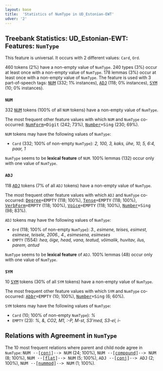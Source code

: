 ```yaml
---
layout: base
title:  'Statistics of NumType in UD_Estonian-EWT'
udver: '2'
---
```


## Treebank Statistics: UD_Estonian-EWT: Features: `NumType`

This feature is universal.
It occurs with 2 different values: `Card`, `Ord`.

460 tokens (2%) have a non-empty value of `NumType`.
240 types (3%) occur at least once with a non-empty value of `NumType`.
178 lemmas (3%) occur at least once with a non-empty value of `NumType`.
The feature is used with 3 part-of-speech tags: <tt><a href="et_ewt-pos-NUM.html">NUM</a></tt> (332; 1% instances), <tt><a href="et_ewt-pos-ADJ.html">ADJ</a></tt> (118; 0% instances), <tt><a href="et_ewt-pos-SYM.html">SYM</a></tt> (10; 0% instances).

### `NUM`

332 <tt><a href="et_ewt-pos-NUM.html">NUM</a></tt> tokens (100% of all `NUM` tokens) have a non-empty value of `NumType`.

The most frequent other feature values with which `NUM` and `NumType` co-occurred: <tt><a href="et_ewt-feat-NumForm.html">NumForm</a></tt><tt>=Digit</tt> (242; 73%), <tt><a href="et_ewt-feat-Number.html">Number</a></tt><tt>=Sing</tt> (230; 69%).

`NUM` tokens may have the following values of `NumType`:

* `Card` (332; 100% of non-empty `NumType`): <em>2, 100, 3, kaks, ühe, 10, 5, 6:4, paar, 1</em>

`NumType` seems to be **lexical feature** of `NUM`. 100% lemmas (132) occur only with one value of `NumType`.

### `ADJ`

118 <tt><a href="et_ewt-pos-ADJ.html">ADJ</a></tt> tokens (7% of all `ADJ` tokens) have a non-empty value of `NumType`.

The most frequent other feature values with which `ADJ` and `NumType` co-occurred: <tt><a href="et_ewt-feat-Degree.html">Degree</a></tt><tt>=EMPTY</tt> (118; 100%), <tt><a href="et_ewt-feat-Tense.html">Tense</a></tt><tt>=EMPTY</tt> (118; 100%), <tt><a href="et_ewt-feat-VerbForm.html">VerbForm</a></tt><tt>=EMPTY</tt> (118; 100%), <tt><a href="et_ewt-feat-Voice.html">Voice</a></tt><tt>=EMPTY</tt> (118; 100%), <tt><a href="et_ewt-feat-Number.html">Number</a></tt><tt>=Sing</tt> (98; 83%).

`ADJ` tokens may have the following values of `NumType`:

* `Ord` (118; 100% of non-empty `NumType`): <em>3., esimene, teises, esimest, esimese, teisele, 2006., 4., esimesena, esimeses</em>
* `EMPTY` (1554): <em>hea, õige, head, vana, teatud, võimalik, huvitav, ilus, parem, antud</em>

`NumType` seems to be **lexical feature** of `ADJ`. 100% lemmas (48) occur only with one value of `NumType`.

### `SYM`

10 <tt><a href="et_ewt-pos-SYM.html">SYM</a></tt> tokens (30% of all `SYM` tokens) have a non-empty value of `NumType`.

The most frequent other feature values with which `SYM` and `NumType` co-occurred: <tt><a href="et_ewt-feat-Abbr.html">Abbr</a></tt><tt>=EMPTY</tt> (10; 100%), <tt><a href="et_ewt-feat-Number.html">Number</a></tt><tt>=Sing</tt> (6; 60%).

`SYM` tokens may have the following values of `NumType`:

* `Card` (10; 100% of non-empty `NumType`): <em>%</em>
* `EMPTY` (23): <em>%, &, CO2, M1, :-P, M-st, S3'med, S3-el, i-</em>

## Relations with Agreement in `NumType`

The 10 most frequent relations where parent and child node agree in `NumType`:
<tt>NUM --[<tt><a href="et_ewt-dep-conj.html">conj</a></tt>]--> NUM</tt> (24; 100%),
<tt>NUM --[<tt><a href="et_ewt-dep-compound.html">compound</a></tt>]--> NUM</tt> (8; 100%),
<tt>NUM --[<tt><a href="et_ewt-dep-flat.html">flat</a></tt>]--> NUM</tt> (5; 100%),
<tt>ADJ --[<tt><a href="et_ewt-dep-conj.html">conj</a></tt>]--> ADJ</tt> (2; 100%),
<tt>NUM --[<tt><a href="et_ewt-dep-nummod.html">nummod</a></tt>]--> NUM</tt> (1; 100%).

